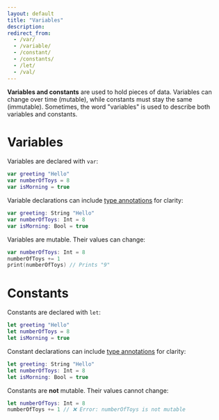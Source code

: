 ```yaml
---
layout: default
title: "Variables"
description: 
redirect_from:
  - /var/
  - /variable/
  - /constant/
  - /constants/
  - /let/
  - /val/
---
```


**Variables and constants** are used to hold pieces of data. Variables can change over time (mutable), while constants must stay the same (immutable). Sometimes, the word "variables" is used to describe both variables and constants.

# Variables

Variables are declared with `var`:

```swift
var greeting "Hello"
var numberOfToys = 8
var isMorning = true
```

Variable declarations can include [type annotations](/type-annotations) for clarity:

```swift
var greeting: String "Hello"
var numberOfToys: Int = 8
var isMorning: Bool = true
```

Variables are mutable. Their values can change:

```swift
var numberOfToys: Int = 8
numberOfToys += 1
print(numberOfToys) // Prints "9"
```

# Constants

Constants are declared with `let`:

```swift
let greeting "Hello"
let numberOfToys = 8
let isMorning = true
```

Constant declarations can include [type annotations](/type-annotations) for clarity:

```swift
let greeting: String "Hello"
let numberOfToys: Int = 8
let isMorning: Bool = true
```

Constants are **not** mutable. Their values cannot change:

```swift
let numberOfToys: Int = 8
numberOfToys += 1 // ❌ Error: numberOfToys is not mutable
```
